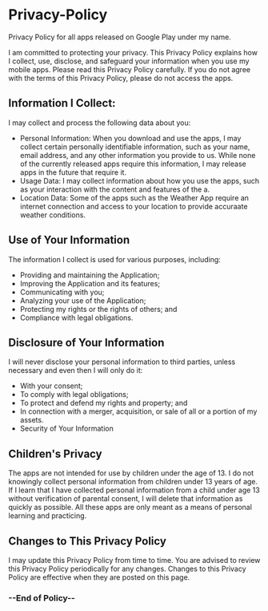 # Privacy-Policy
Privacy Policy for all apps released on Google Play under my name.

I am committed to protecting your privacy. This Privacy Policy explains how I collect, use, disclose, and safeguard your information when you use my mobile apps. Please read this Privacy Policy carefully. If you do not agree with the terms of this Privacy Policy, please do not access the apps.

## Information I Collect:

I may collect and process the following data about you:

- Personal Information: When you download and use the apps, I may collect certain personally identifiable information, such as your name, email address, and any other information you provide to us. While none of the currently released apps require this information, I may release apps in the future that require it.
- Usage Data: I may collect information about how you use the apps, such as your interaction with the content and features of the a.
- Location Data: Some of the apps such as the Weather App require an internet connection and access to your location to provide accuraate weather conditions.

## Use of Your Information

The information I collect is used for various purposes, including:

- Providing and maintaining the Application;
- Improving the Application and its features;
- Communicating with you;
- Analyzing your use of the Application;
- Protecting my rights or the rights of others; and
- Compliance with legal obligations.

## Disclosure of Your Information

I will never disclose your personal information to third parties, unless necessary and even then I will only do it:

- With your consent;
- To comply with legal obligations;
- To protect and defend my rights and property; and
- In connection with a merger, acquisition, or sale of all or a portion of my assets.
- Security of Your Information

## Children's Privacy

The apps are not intended for use by children under the age of 13. I do not knowingly collect personal information from children under 13 years of age. If I learn that I have collected personal information from a child under age 13 without verification of parental consent, I will delete that information as quickly as possible. All these apps are only meant as a means of personal learning and practicing. 

## Changes to This Privacy Policy

I may update this Privacy Policy from time to time. You are advised to review this Privacy Policy periodically for any changes. Changes to this Privacy Policy are effective when they are posted on this page.

### --End of Policy--
